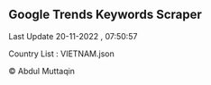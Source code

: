 

## Google Trends Keywords Scraper 
 
Last Update 20-11-2022 , 07:50:57

Country List :
VIETNAM.json



© Abdul Muttaqin 
